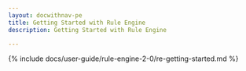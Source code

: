 ```yaml
---
layout: docwithnav-pe
title: Getting Started with Rule Engine
description: Getting Started with Rule Engine

---
```


{% include docs/user-guide/rule-engine-2-0/re-getting-started.md %}